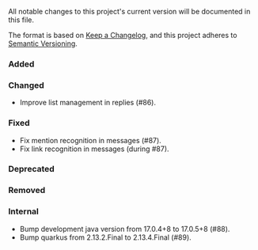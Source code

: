All notable changes to this project's current version will be documented in this file.

The format is based on [Keep a Changelog](https://keepachangelog.com/en/1.0.0/), and this project adheres
to [Semantic Versioning](https://semver.org/spec/v2.0.0.html).

### Added

### Changed

- Improve list management in replies (#86).

### Fixed

- Fix mention recognition in messages (#87).
- Fix link recognition in messages (during #87).

### Deprecated

### Removed

### Internal

- Bump development java version from 17.0.4+8 to 17.0.5+8 (#88).
- Bump quarkus from 2.13.2.Final to 2.13.4.Final (#89).
